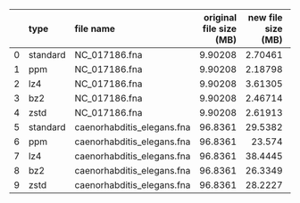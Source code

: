 |    | type     | file name                  |   original file size (MB) |   new file size (MB) |   exec time (s) |
|---:|:---------|:---------------------------|--------------------------:|---------------------:|----------------:|
|  0 | standard | NC_017186.fna              |                   9.90208 |              2.70461 |        1.55734  |
|  1 | ppm      | NC_017186.fna              |                   9.90208 |              2.18798 |        1.09161  |
|  2 | lz4      | NC_017186.fna              |                   9.90208 |              3.61305 |        0.494656 |
|  3 | bz2      | NC_017186.fna              |                   9.90208 |              2.46714 |        0.678548 |
|  4 | zstd     | NC_017186.fna              |                   9.90208 |              2.61913 |        1.08084  |
|  5 | standard | caenorhabditis_elegans.fna |                  96.8361  |             29.5382  |       13.8723   |
|  6 | ppm      | caenorhabditis_elegans.fna |                  96.8361  |             23.574   |       10.9034   |
|  7 | lz4      | caenorhabditis_elegans.fna |                  96.8361  |             38.4445  |        4.0271   |
|  8 | bz2      | caenorhabditis_elegans.fna |                  96.8361  |             26.3349  |        6.25205  |
|  9 | zstd     | caenorhabditis_elegans.fna |                  96.8361  |             28.2227  |        2.78426  |